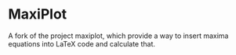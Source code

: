 # MaxiPlot
A fork of the project maxiplot, which provide a way to insert maxima equations into LaTeX code and calculate that.
